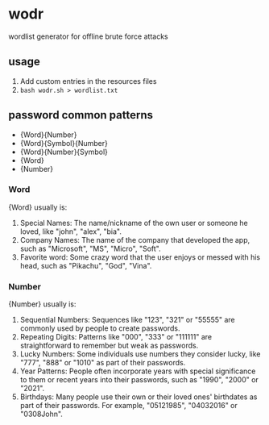 # wodr

wordlist generator for offline brute force attacks

## usage
1) Add custom entries in the resources files
2) `bash wodr.sh > wordlist.txt`

## password common patterns

- {Word}{Number}
- {Word}{Symbol}{Number}
- {Word}{Number}{Symbol}
- {Word}
- {Number}

### Word

{Word} usually is:

1. Special Names: The name/nickname of the own user or someone he loved, like "john", "alex", "bia".
2. Company Names: The name of the company that developed the app, such as "Microsoft", "MS", "Micro", "Soft".
3. Favorite word: Some crazy word that the user enjoys or messed with his head, such as "Pikachu", "God", "Vina".

### Number

{Number} usually is:

1. Sequential Numbers: Sequences like "123", "321" or "55555" are commonly used by people to create passwords.
2. Repeating Digits: Patterns like "000", "333" or "111111" are straightforward to remember but weak as passwords.
3. Lucky Numbers: Some individuals use numbers they consider lucky, like "777", "888" or "1010" as part of their passwords.
4. Year Patterns: People often incorporate years with special significance to them or recent years into their passwords, such as "1990", "2000" or "2021".
5. Birthdays: Many people use their own or their loved ones' birthdates as part of their passwords. For example, "05121985", "04032016" or "0308John".

